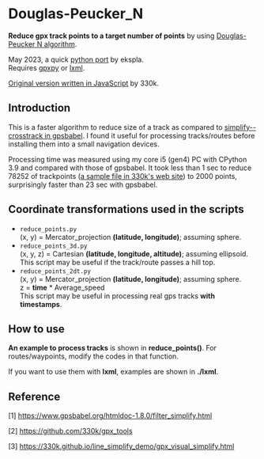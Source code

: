 # Douglas-Peucker_N

**Reduce gpx track points to a target number of points** by using [Douglas-Peucker N algorithm](https://psimpl.sourceforge.net/douglas-peucker.html).  

May 2023, a quick [python port](https://github.com/ekspla/Douglas-Peucker_N) by ekspla.  
Requires [gpxpy](https://github.com/tkrajina/gpxpy) or [lxml](https://pypi.org/project/lxml/).  

[Original version written in JavaScript](https://github.com/330k/gpx_tools) by 330k.  

## Introduction
This is a faster algorithm to reduce size of a track as compared to [simplify--crosstrack in gpsbabel](https://www.gpsbabel.org/htmldoc-1.8.0/filter_simplify.html). 
I found it useful for processing tracks/routes before installing them into a small navigation devices.

Processing time was measured using my core i5 (gen4) PC with CPython 3.9 and compared with those of gpsbabel.
It took less than 1 sec to reduce 78252 of trackpoints ([a sample file in 330k's web site](https://github.com/330k/gpx_tools)) to 2000 points, surprisingly faster than 23 sec with gpsbabel.

## Coordinate transformations used in the scripts
- `reduce_points.py`  
  (x, y) = Mercator_projection **(latitude, longitude)**; assuming sphere.
- `reduce_points_3d.py`  
  (x, y, z) = Cartesian **(latitude, longitude, altitude)**; assuming ellipsoid.  
  This script may be useful if the track/route passes a hill top.
- `reduce_points_2dt.py`  
  (x, y) = Mercator_projection **(latitude, longitude)**; assuming sphere.  
  z = **time** * Average_speed  
  This script may be useful in processing real gps tracks **with timestamps**.

## How to use
**An example to process tracks** is shown in **reduce_points()**.  For routes/waypoints, modify the codes in that function.

If you want to use them with **lxml**, examples are shown in **./lxml**.

## Reference
[1] https://www.gpsbabel.org/htmldoc-1.8.0/filter_simplify.html

[2] https://github.com/330k/gpx_tools

[3] https://330k.github.io/line_simplify_demo/gpx_visual_simplify.html
